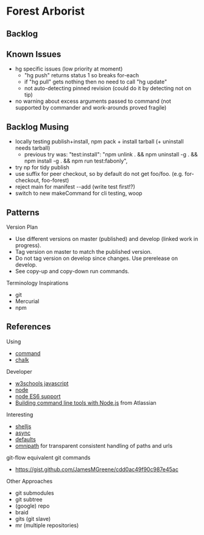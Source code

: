 # Forest Arborist

## Backlog

## Known Issues

- hg specific issues (low priority at moment)
    - "hg push" returns status 1 so breaks for-each
    - if "hg pull" gets nothing then no need to call "hg update"
    - not auto-detecting pinned revision (could do it by detecting not on tip)
- no warning about excess arguments passed to command (not supported by commander and work-arounds proved fragile)

## Backlog Musing

- locally testing publish+install, npm pack + install tarball (+ uninstall needs tarball)
    - previous try was: "test:install": "npm unlink . && npm uninstall -g . && npm install -g . && npm run test:fabonly",
- try np for tidy publish
- use suffix for peer checkout, so by default do not get foo/foo. (e.g. for-checkout, foo-forest)
- reject main for manifest --add (write test first!?) 
- switch to new makeCommand for cli testing, woop

## Patterns

Version Plan

- Use different versions on master (published) and develop (linked work in progress).
- Tag version on master to match the published version.
- Do not tag version on develop since changes. Use prerelease on develop.
- See copy-up and copy-down run commands.

Terminology Inspirations

- git
- Mercurial
- npm

## References

Using

- [command](https://www.npmjs.com/package/commander)
- [chalk](https://github.com/sindresorhus/chalk)

Developer

- [w3schools javascript](http://www.w3schools.com/js/default.asp)
- [node](https://nodejs.org/docs/latest/api/index.html)
- [node ES6 support](http://node.green)
- [Building command line tools with Node.js](https://developer.atlassian.com/blog/2015/11/scripting-with-node/) from Atlassian

Interesting

- [shelljs](http://documentup.com/arturadib/shelljs#command-reference)
- [async](http://caolan.github.io/async/)
- [defaults](https://www.npmjs.com/package/defaults)
- [omnipath](https://www.npmjs.com/package/omnipath) for transparent consistent handling of paths and urls

git-flow equivalent git commands

- <https://gist.github.com/JamesMGreene/cdd0ac49f90c987e45ac>

Other Approaches

- git submodules
- git subtree
- (google) repo
- braid
- gits (git slave)
- mr (multiple repositories)
